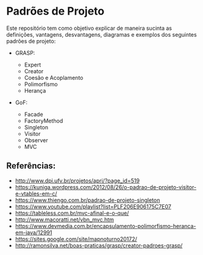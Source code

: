 # Padrões de Projeto

Este repositório tem como objetivo explicar de maneira sucinta as definições, 
 vantagens, desvantagens, diagramas e exemplos dos seguintes padrões de projeto:

* GRASP:

    * Expert
    * Creator
    * Coesão e Acoplamento
    * Polimorfismo
    * Herança

* GoF:

    * Facade
    * FactoryMethod
    * Singleton
    * Visitor
    * Observer
    * MVC

## Referências:

* http://www.dpi.ufv.br/projetos/apri/?page_id=519
* https://kuniga.wordpress.com/2012/08/26/o-padrao-de-projeto-visitor-e-vtables-em-c/
* https://www.thiengo.com.br/padrao-de-projeto-singleton
* https://www.youtube.com/playlist?list=PLF206E906175C7E07
* https://tableless.com.br/mvc-afinal-e-o-que/
* http://www.macoratti.net/vbn_mvc.htm
* https://www.devmedia.com.br/encapsulamento-polimorfismo-heranca-em-java/12991
* https://sites.google.com/site/mapnoturno20172/
* http://ramonsilva.net/boas-praticas/grasp/creator-padroes-grasp/


